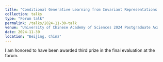 ```yaml
---
title: "Conditional Generative Learning from Invariant Representations in Multi-Source: Robustness and Efficiency"
collection: talks
type: "Forum talk"
permalink: /talks/2024-11-30-talk
venue: "University of Chinese Academy of Sciences 2024 Postgraduate Academic Forum - Artificial Intelligence Sub-forum"
date: 2024-11-30
location: "Beijing, China"
---
```


I am honored to have been awarded third prize in the final evaluation at the forum.